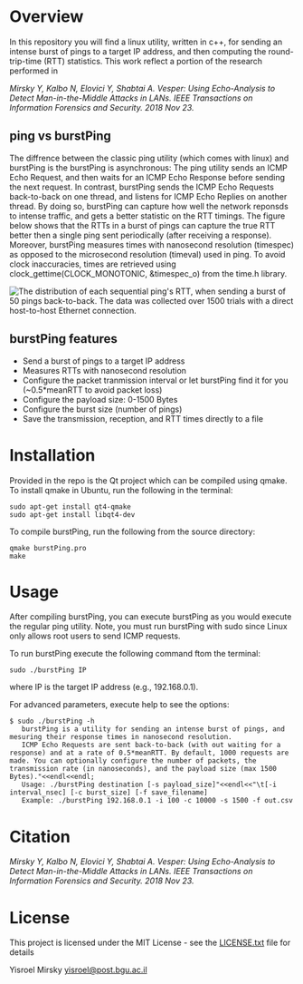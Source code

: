 # Overview
In this repository you will find a linux utility, written in c++, for sending an intense burst of pings to a target IP address, and then computing the round-trip-time (RTT) statistics. This work reflect a portion of the research performed in

*Mirsky Y, Kalbo N, Elovici Y, Shabtai A. Vesper: Using Echo-Analysis to Detect Man-in-the-Middle Attacks in LANs. IEEE Transactions on Information Forensics and Security. 2018 Nov 23.*


## ping vs burstPing
The diffrence between the classic ping utility (which comes with linux) and burstPing is the burstPing is asynchronous: The ping utility sends an ICMP Echo Request, and then waits for an ICMP Echo Response before sending the next request. In contrast, burstPing sends the ICMP Echo Requests back-to-back on one thread, and listens for ICMP Echo Replies on another thread. By doing so, burstPing can capture how well the network reponsds to intense traffic, and gets a better statistic on the RTT timings. The figure below shows that the RTTs in a burst of pings can capture the true RTT better then a single ping sent periodically (after receiving a response). Moreover, burstPing measures times with nanosecond resolution (timespec) as opposed to the microsecond resolution (timeval) used in ping. To avoid clock inaccuracies, times are retrieved using clock_gettime(CLOCK_MONOTONIC, &timespec_o) from the time.h library.

![The distribution of each sequential ping's RTT, when sending a burst of 50 pings back-to-back. The data was collected over 1500 trials with a direct host-to-host Ethernet connection.](https://raw.githubusercontent.com/ymirsky/burstPing/master/BurstStat.png)


## burstPing features
* Send a burst of pings to a target IP address
* Measures RTTs with nanosecond resolution
* Configure the packet tranmission interval or let burstPing find it for you (~0.5*meanRTT to avoid packet loss) 
* Configure the payload size: 0-1500 Bytes
* Configure the burst size (number of pings)
* Save the transmission, reception, and RTT times directly to a file


# Installation
Provided in the repo is the Qt project which can be compiled using qmake. To install qmake in Ubuntu, run the following in the terminal:

```
sudo apt-get install qt4-qmake
sudo apt-get install libqt4-dev
```

To compile burstPing, run the following from the source directory:

```
qmake burstPing.pro
make
```

# Usage

After compiling burstPing, you can execute burstPing as you would execute the regular ping utility. Note, you must run burstPing with sudo since Linux only allows root users to send ICMP requests.

To run burstPing execute the following command ftom the terminal:
```
sudo ./burstPing IP
```
where IP is the target IP address (e.g., 192.168.0.1).

For advanced parameters, execute help to see the options:
```
$ sudo ./burstPing -h
   burstPing is a utility for sending an intense burst of pings, and mesuring their response times in nanosecond resolution.
   ICMP Echo Requests are sent back-to-back (with out waiting for a response) and at a rate of 0.5*meanRTT. By default, 1000 requests are made. You can optionally configure the number of packets, the transmission rate (in nanoseconds), and the payload size (max 1500 Bytes)."<<endl<<endl;
   Usage: ./burstPing destination [-s payload_size]"<<endl<<"\t[-i interval_nsec] [-c burst_size] [-f save_filename]
   Example: ./burstPing 192.168.0.1 -i 100 -c 10000 -s 1500 -f out.csv
```
# Citation

*Mirsky Y, Kalbo N, Elovici Y, Shabtai A. Vesper: Using Echo-Analysis to Detect Man-in-the-Middle Attacks in LANs. IEEE Transactions on Information Forensics and Security. 2018 Nov 23.*

# License
This project is licensed under the MIT License - see the [LICENSE.txt](LICENSE.txt) file for details

Yisroel Mirsky
yisroel@post.bgu.ac.il
